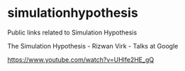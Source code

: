 # simulationhypothesis
Public links related to Simulation Hypothesis

The Simulation Hypothesis - Rizwan Virk - Talks at Google

https://www.youtube.com/watch?v=UHlfe2HE_gQ
